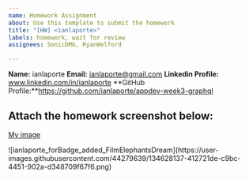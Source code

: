 ```yaml
---
name: Homework Assignment
about: Use this template to submit the homework
title: "[HW] <ianlaporte>"
labels: homework, wait for review
assignees: SonicDMG, RyanWelford

---
```


**Name:** ianlaporte
**Email:** ianlaporte@gmail.com
**Linkedin Profile:** www.linkedin.com/in/ianlaporte
**GitHub Profile:**https://github.com/ianlaporte/appdev-week3-graphql

Attach the homework screenshot below:
-----------------------------------------


[My image](https://github.com/ianlaporte/appdev-week3-graphql/tree/iansubbranch/img/ianlaporte_forBadge_added_FilmElephantsDream.png)

<SCREENSHOT>
![ianlaporte_forBadge_added_FilmElephantsDream](https://user-images.githubusercontent.com/44279639/134628137-412721de-c9bc-4451-902a-d348709f67f6.png)


<SCREENSHOT>
